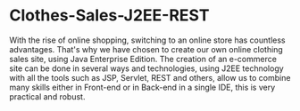 # Clothes-Sales-J2EE-REST
With the rise of online shopping, switching to an online store has countless advantages. That's why we have chosen to create our own online clothing sales site, using Java Enterprise Edition.  The creation of an e-commerce site can be done in several ways and technologies, using J2EE technology with all the tools such as JSP, Servlet, REST and others, allow us to combine many skills either in Front-end or in Back-end in a single IDE, this is very practical and robust.
